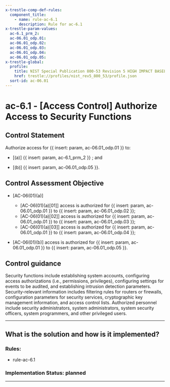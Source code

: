 ```yaml
---
x-trestle-comp-def-rules:
  component_title:
    - name: rule-ac-6.1
      description: Rule for ac-6.1
x-trestle-param-values:
  ac-6.1_prm_2:
  ac-06.01_odp.01:
  ac-06.01_odp.02:
  ac-06.01_odp.03:
  ac-06.01_odp.04:
  ac-06.01_odp.05:
x-trestle-global:
  profile:
    title: NIST Special Publication 800-53 Revision 5 HIGH IMPACT BASELINE
    href: trestle://profiles/nist_rev5_800_53/profile.json
  sort-id: ac-06.01
---
```


# ac-6.1 - \[Access Control\] Authorize Access to Security Functions

## Control Statement

Authorize access for {{ insert: param, ac-06.01_odp.01 }} to:

- \[(a)\] {{ insert: param, ac-6.1_prm_2 }} ; and

- \[(b)\] {{ insert: param, ac-06.01_odp.05 }}.

## Control Assessment Objective

- \[AC-06(01)(a)\]

  - \[AC-06(01)(a)[01]\] access is authorized for {{ insert: param, ac-06.01_odp.01 }} to {{ insert: param, ac-06.01_odp.02 }};
  - \[AC-06(01)(a)[02]\] access is authorized for {{ insert: param, ac-06.01_odp.01 }} to {{ insert: param, ac-06.01_odp.03 }};
  - \[AC-06(01)(a)[03]\] access is authorized for {{ insert: param, ac-06.01_odp.01 }} to {{ insert: param, ac-06.01_odp.04 }};

- \[AC-06(01)(b)\] access is authorized for {{ insert: param, ac-06.01_odp.01 }} to {{ insert: param, ac-06.01_odp.05 }}.

## Control guidance

Security functions include establishing system accounts, configuring access authorizations (i.e., permissions, privileges), configuring settings for events to be audited, and establishing intrusion detection parameters. Security-relevant information includes filtering rules for routers or firewalls, configuration parameters for security services, cryptographic key management information, and access control lists. Authorized personnel include security administrators, system administrators, system security officers, system programmers, and other privileged users.

______________________________________________________________________

## What is the solution and how is it implemented?

<!-- For implementation status enter one of: implemented, partial, planned, alternative, not-applicable -->

<!-- Note that the list of rules under ### Rules: is read-only and changes will not be captured after assembly to JSON -->

<!-- Add control implementation description here for control: ac-6.1 -->

### Rules:

  - rule-ac-6.1

### Implementation Status: planned

______________________________________________________________________
